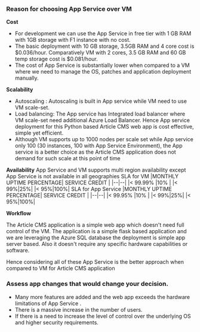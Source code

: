 ### Reason for choosing App Service over VM

**Cost**

- For development we can use the App Service in free tier with 1 GB RAM
  with 1GB storage with F1 instance with no cost.
- The basic deployment with 10 GB storage, 3.5GB RAM and 4 core cost
  is $0.036/hour. Comparatively VM with 2 cores, 3.5 GB RAM and 60
  GB temp storage cost is $0.081/hour.
- The cost of App Service is substantially lower when compared to a
  VM where we need to manage the OS, patches and application
  deployment manually.

**Scalability**

- Autoscaling : Autoscaling is built in App service while VM need
  to use VM scale-set.
- Load balancing: The App service has Integrated load balancer
  where VM scale-set need additional Azure Load Balancer. Hence App service deployment for this Python based Article CMS web app is cost effective, simple yet efficient.
- Although VM supports up to 1000 nodes per scale set while App service
  only 100 (30 instances, 100 with App Service Environment), the App
  service is a better choice as the Article CMS application does not demand for such scale at this point of time

**Availability**
App Service and VM supports multi region availability except App Service is not available in all geographies
SLA for VM
|MONTHLY UPTIME PERCENTAGE| SERVICE CREDIT |
|--|--|
|< 99.99% |10% |
|< 99%|25%|
|< 95%|100%|
SLA for App Service
|MONTHLY UPTIME PERCENTAGE| SERVICE CREDIT |
|--|--|
|< 99.95% |10% |
|< 99%|25%|
|< 95%|100%|

**Workflow**

The Article CMS application is a simple web app which doesn't need full control of the VM. The application is a simple flask based application and we are leveraging the Azure SQL database the deployment is simple app server based. Also it doesn't require any specific hardware capabilities or software.

Hence considering all of these App Service is the better approach when compared to VM for Article CMS application

### Assess app changes that would change your decision.

- Many more features are added and the web app exceeds the hardware limitations of App Service .
- There is a massive increase in the number of users.
- If there is a need to increase the level of control over the underlying OS and higher security requirements.
